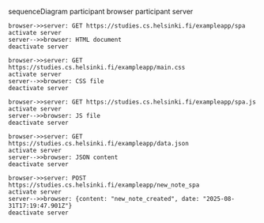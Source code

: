 sequenceDiagram
    participant browser
    participant server

    browser->>server: GET https://studies.cs.helsinki.fi/exampleapp/spa
    activate server
    server-->>browser: HTML document
    deactivate server

    browser->>server: GET https://studies.cs.helsinki.fi/exampleapp/main.css
    activate server
    server-->>browser: CSS file
    deactivate server

    browser->>server: GET https://studies.cs.helsinki.fi/exampleapp/spa.js
    activate server
    server-->>browser: JS file
    deactivate server
    
    browser->>server: GET https://studies.cs.helsinki.fi/exampleapp/data.json
    activate server
    server-->>browser: JSON content 
    deactivate server

    browser->>server: POST https://studies.cs.helsinki.fi/exampleapp/new_note_spa
    activate server
    server-->>browser: {content: "new_note_created", date: "2025-08-31T17:19:47.901Z"}
    deactivate server

    
